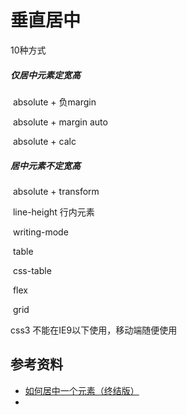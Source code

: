 # 垂直居中

10种方式

##### 仅居中元素定宽高

​	absolute + 负margin

​	absolute + margin auto

​	absolute + calc

##### 居中元素不定宽高

​	absolute + transform

​	line-height	行内元素

​	writing-mode

​	table

​	css-table

​	flex

​	grid



css3 不能在IE9以下使用，移动端随便使用





## 参考资料

- [如何居中一个元素（终结版）](https://github.com/ljianshu/Blog/issues/29)
- 